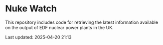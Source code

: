 # Nuke Watch

This repository includes code for retrieving the latest information available on the output of EDF nuclear power plants in the UK.

Last updated: 2025-04-20 21:13
